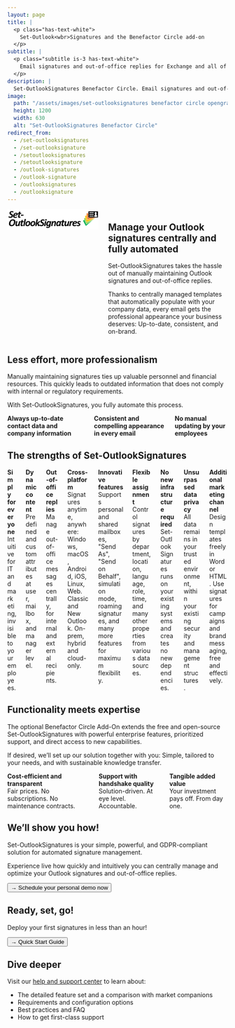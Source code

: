 ```yaml
---
layout: page
title: |
  <p class="has-text-white">
    Set-Outlook<wbr>Signatures and the Benefactor Circle add-on
  </p>
subtitle: |
  <p class="subtitle is-3 has-text-white">
    Email signatures and out-of-office replies for Exchange and all of Outlook.<br>Full-featured, cost-effective, unsurpassed data privacy.
  </p>
description: |
  Set-OutlookSignatures Benefactor Circle. Email signatures and out-of-office replies for Exchange and all of Outlook. Full-featured, cost-effective, unsurpassed data privacy.
image:
  path: "/assets/images/set-outlooksignatures benefactor circle opengraph1200x630.png"
  height: 1200
  width: 630
  alt: "Set-OutlookSignatures Benefactor Circle"
redirect_from:
  - /set-outlooksignatures
  - /set-outlooksignature
  - /setoutlooksignatures
  - /setoutlooksignature
  - /outlook-signatures
  - /outlook-signature
  - /outlooksignatures
  - /outlooksignature
---
```



<div class="columns">
  <div class="column is-one-quarter">
    <img src="/assets/images/set-outlooksignatures logo.png" alt="Set-OutlookSignatures">
  </div>
  <div class="column">
    <h2>Manage your Outlook signatures centrally and fully automated</h2>
    <p>Set-OutlookSignatures takes the hassle out of manually maintaining Outlook signatures and out-of-office replies.</p>
    <p>Thanks to centrally managed templates that automatically populate with your company data, every email gets the professional appearance your business deserves: Up-to-date, consistent, and on-brand.</p>
  </div>
</div>


<h2>Less effort, more professionalism</h2>
<p>Manually maintaining signatures ties up valuable personnel and financial resources. This quickly leads to outdated information that does not comply with internal or regulatory requirements.</p>

<p>With Set-OutlookSignatures, you fully automate this process.</p>

<div class="columns is-multiline">
  <div class="column is-one-third-desktop is-half-tablet is-full-mobile">
    <div class="cell"><b>Always up-to-date contact data and company information</b></div>
  </div>
  <div class="column is-one-third-desktop is-half-tablet is-full-mobile">
    <div class="cell"><b>Consistent and compelling appearance in every email</b></div>
  </div>
  <div class="column is-one-third-desktop is-half-tablet is-full-mobile">
    <div class="cell"><b>No manual updating by your employees</b></div>
  </div>
</div>


<h2>The strengths of Set-OutlookSignatures</h2>
<div class="columns is-multiline">
  <div class="column is-one-third-desktop is-half-tablet is-full-mobile">
    <div class="cell"><b>Simply for everyone</b><br>Intuitive for IT and marketing, invisible to your employees.</div>
  </div>
  <div class="column is-one-third-desktop is-half-tablet is-full-mobile">
    <div class="cell"><b>Dynamic content</b><br>Predefined and custom attributes at user, mailbox, and manager level.</div>
  </div>
  <div class="column is-one-third-desktop is-half-tablet is-full-mobile">
    <div class="cell"><b>Out-of-office replies</b><br>Manage out-of-office messages centrally, for internal and external recipients.</div>
  </div>
  <div class="column is-one-third-desktop is-half-tablet is-full-mobile">
    <div class="cell"><b>Cross-platform</b><br>Signatures anytime, anywhere: Windows, macOS, Android, iOS, Linux, Web. Classic and New Outlook. On-prem, hybrid and cloud-only.</div>
  </div>
  <div class="column is-one-third-desktop is-half-tablet is-full-mobile">
    <div class="cell"><b>Innovative features</b><br>Supports personal and shared mailboxes, "Send As", "Send on Behalf", simulation mode, roaming signatures, and many more features for maximum flexibility.</div>
  </div>
  <div class="column is-one-third-desktop is-half-tablet is-full-mobile">
    <div class="cell"><b>Flexible assignment</b><br>Control signatures by department, location, language, role, time, and many other properties from various data sources.</div>
  </div>
  <div class="column is-one-third-desktop is-half-tablet is-full-mobile">
    <div class="cell"><b>No new infrastructure required</b><br>Set-OutlookSignatures runs on your existing systems and creates no new dependencies.</div>
  </div>
  <div class="column is-one-third-desktop is-half-tablet is-full-mobile">
    <div class="cell"><b>Unsurpassed data privacy</b><br>All data remains in your trusted environment, within your existing security and management structures.</div>
  </div>
  <div class="column is-one-third-desktop is-half-tablet is-full-mobile">
    <div class="cell"><b>Additional marketing channel</b><br>Design templates freely in Word or HTML. Use signatures for campaigns and brand messaging, free and effectively.</div>
  </div>
</div>


<h2>Functionality meets expertise</h2>
<p>The optional Benefactor Circle Add-On extends the free and open-source Set-OutlookSignatures with powerful enterprise features, prioritized support, and direct access to new capabilities.<p>

<p>If desired, we’ll set up our solution together with you: Simple, tailored to your needs, and with sustainable knowledge transfer.<p>

<div class="columns is-multiline">
  <div class="column is-one-third-desktop is-half-tablet is-full-mobile">
    <div class="cell"><b>Cost-efficient and transparent</b><br>Fair prices. No subscriptions. No maintenance contracts.</div>
  </div>
  <div class="column is-one-third-desktop is-half-tablet is-full-mobile">
    <div class="cell"><b>Support with handshake quality</b><br>Solution-driven. At eye level. Accountable.</div>
  </div>
  <div class="column is-one-third-desktop is-half-tablet is-full-mobile">
    <div class="cell"><b>Tangible added value</b><br>Your investment pays off. From day one.</div>
  </div>
</div>


<h2>We’ll show you how!</h2>
<p>Set-OutlookSignatures is your simple, powerful, and GDPR-compliant solution for automated signature management.<p>

<p>Experience live how quickly and intuitively you can centrally manage and optimize your Outlook signatures and out-of-office replies.<p>

<a href="https://outlook.cloud.microsoft/book/demo.set-outlooksignatures@explicitconsulting.at/" target="_blank"><button class="button is-link is-normal is-hover">→ Schedule your personal demo now</button></a>


<h2>Ready, set, go!</h2>
<p>Deploy your first signatures in less than an hour!<p>

<a href="/quickstart"><button class="button is-link is-normal is-hover">→ Quick Start Guide</button></a>


<h2>Dive deeper</h2>
<p>Visit our <a href="/help">help and support center</a> to learn about:<p>
<ul>
  <li>The detailed feature set and a comparison with market companions</li>
  <li>Requirements and configuration options</li>
  <li>Best practices and FAQ</li>
  <li>How to get first-class support</li>
</ul>


<script>
  document.addEventListener('DOMContentLoaded', function () {
    const lang = navigator.language || navigator.userLanguage || 'en';
    if (lang.startsWith('de')) {
      window.location.href = '/index-de';
    }
  });
</script>

